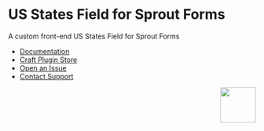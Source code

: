 # US States Field for Sprout Forms

A custom front-end US States Field for Sprout Forms

- [Documentation](https://sprout.barrelstrengthdesign.com/docs/forms/)
- [Craft Plugin Store](https://plugins.craftcms.com/sprout-forms-us-states)
- [Open an Issue](https://github.com/barrelstrength/craft-sprout-forms-us-states/issues)
- [Contact Support](https://sprout.barrelstrengthdesign.com/docs/support/support.html)

<a href="https://sprout.barrelstrengthdesign.com" target="_blank">
  <img src="https://s3.amazonaws.com/sprout.barrelstrengthdesign.com-assets/content/plugins/sprout-icon.svg" width="72" height="72" align="right">
</a>